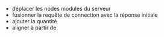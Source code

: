 - déplacer les nodes modules du serveur
- fusionner la requête de connection avec la réponse initiale
- ajouter la quantité
- aligner à partir de
